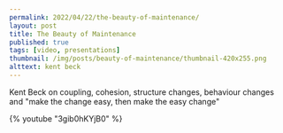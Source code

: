 ```yaml
---
permalink: 2022/04/22/the-beauty-of-maintenance/
layout: post
title: The Beauty of Maintenance
published: true
tags: [video, presentations]
thumbnail: /img/posts/beauty-of-maintenance/thumbnail-420x255.png
alttext: kent beck
---
```


Kent Beck on coupling, cohesion, structure changes, behaviour changes and "make the change easy, then make the easy change"

{% youtube "3gib0hKYjB0" %}
